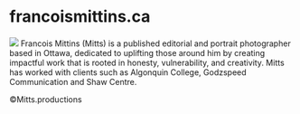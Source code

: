 # francoismittins.ca

#### []()

![](photo.jpg)
Francois Mittins (Mitts) is a published editorial and portrait photographer based in Ottawa, dedicated to uplifting those around him by creating impactful work that is rooted in honesty, vulnerability, and creativity.
Mitts has worked with clients such as Algonquin College, Godzspeed Communication and Shaw Centre.

©Mitts.productions
